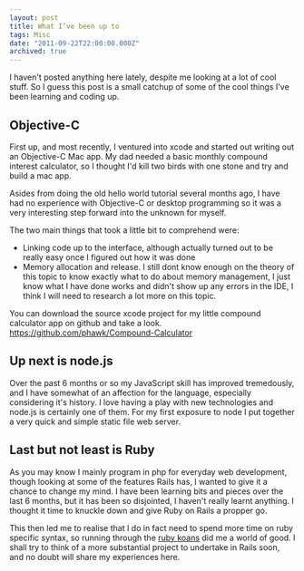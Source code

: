 ```yaml
---
layout: post
title: What I’ve been up to
tags: Misc
date: "2011-09-22T22:00:00.000Z"
archived: true
---
```


I haven't posted anything here lately, despite me looking at a lot of cool stuff. So I guess this post is a small catchup of some of the cool things I've been learning and coding up.

## Objective-C

First up, and most recently, I ventured into xcode and started out writing out an Objective-C Mac app. My dad needed a basic monthly compound interest calculator, so I thought I'd kill two birds with one stone and try and build a mac app.

Asides from doing the old hello world tutorial several months ago, I have had no experience with Objective-C or desktop programming so it was a very interesting step forward into the unknown for myself.

The two main things that took a little bit to comprehend were:

* Linking code up to the interface, although actually turned out to be really easy once I figured out how it was done
* Memory allocation and release. I still dont know enough on the theory of this topic to know exactly what to do about memory management, I just know what I have done works and didn't show up any errors in the IDE, I think I will need to research a lot more on this topic.

You can download the source xcode project for my little compound calculator app on github and take a look. https://github.com/phawk/Compound-Calculator

## Up next is node.js

Over the past 6 months or so my JavaScript skill has improved tremedously, and I have somewhat of an affection for the language, especially considering it's history. I love having a play with new technologies and node.js is certainly one of them. For my first exposure to node I put together a very quick and simple static file web server.

## Last but not least is Ruby

As you may know I mainly program in php for everyday web development, though looking at some of the features Rails has, I wanted to give it a chance to change my mind. I have been learning bits and pieces over the last 6 months, but it has been so disjointed, I haven't really learnt anything. I thought it time to knuckle down and give Ruby on Rails a propper go.

This then led me to realise that I do in fact need to spend more time on ruby specific syntax, so running through the [ruby koans](http://rubykoans.com) did me a world of good. I shall try to think of a more substantial project to undertake in Rails soon, and no doubt will share my experiences here.
